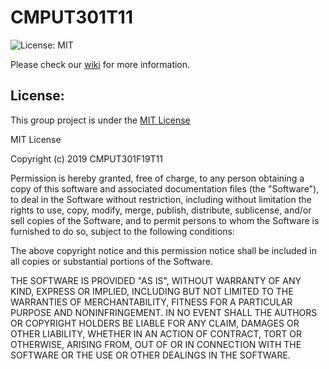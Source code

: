 # CMPUT301T11

![License: MIT](https://img.shields.io/badge/License-MIT-blue.svg)        


Please check our [wiki](https://github.com/CMPUT301F19T11/Umood/wiki) for more information.

## License:
This group project is under the [MIT License](https://github.com/CMPUT301F19T11/RoadToFullStackDeveloper/blob/master/LICENSE)

MIT License

Copyright (c) 2019 CMPUT301F19T11

Permission is hereby granted, free of charge, to any person obtaining a copy
of this software and associated documentation files (the "Software"), to deal
in the Software without restriction, including without limitation the rights
to use, copy, modify, merge, publish, distribute, sublicense, and/or sell
copies of the Software, and to permit persons to whom the Software is
furnished to do so, subject to the following conditions:

The above copyright notice and this permission notice shall be included in all
copies or substantial portions of the Software.

THE SOFTWARE IS PROVIDED "AS IS", WITHOUT WARRANTY OF ANY KIND, EXPRESS OR
IMPLIED, INCLUDING BUT NOT LIMITED TO THE WARRANTIES OF MERCHANTABILITY,
FITNESS FOR A PARTICULAR PURPOSE AND NONINFRINGEMENT. IN NO EVENT SHALL THE
AUTHORS OR COPYRIGHT HOLDERS BE LIABLE FOR ANY CLAIM, DAMAGES OR OTHER
LIABILITY, WHETHER IN AN ACTION OF CONTRACT, TORT OR OTHERWISE, ARISING FROM,
OUT OF OR IN CONNECTION WITH THE SOFTWARE OR THE USE OR OTHER DEALINGS IN THE
SOFTWARE.
